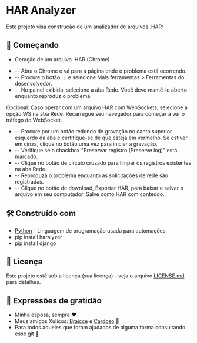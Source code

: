 # HAR Analyzer

Este projeto visa construção de um analizador de arquivos .HAR:

## 🚀 Começando

- Geração de um arquivo .HAR (Chrome)

* -- Abra o Chrome e vá para a página onde o problema está ocorrendo.
* -- Procure o botão ⋮ e selecione Mais ferramentas > Ferramentas do desenvolvedor.
* -- No painel exibido, selecione a aba Rede. Você deve mantê-lo aberto enquanto reproduz o problema.

Opcional: Caso operar com um arquivo HAR com WebSockets, selecione a opção WS na aba Rede. Recarregue seu navegador para começar a ver o tráfego do WebSocket.

* -- Procure por um botão redondo de gravação no canto superior esquerdo da aba e certifique-se de que esteja em vermelho. Se estiver em cinza, clique no botão uma vez para iniciar a gravação.
* -- Verifique se o chackbox "Preservar registro (Preserve log)" está marcado.
* -- Clique no botão de círculo cruzado para limpar os registros existentes na aba Rede.
* -- Reproduza o problema enquanto as solicitações de rede são registradas.
* -- Clique no botão de download, Exportar HAR, para baixar e salvar o arquivo em seu computador: Salve como HAR com conteúdo.

## 🛠️ Construído com

* [Python](https://www.python.org/) - Linguagem de programação usada para automações
* pip install haralyzer
* pip install django

## 📄 Licença

Este projeto está sob a licença (sua licença) - veja o arquivo [LICENSE.md](https://github.com/usuario/projeto/licenca) para detalhes.

## 🎁 Expressões de gratidão

* Minha esposa, sempre ❤️
* Meus amigos Xulicos: [Braicce](https://github.com/Braicce) e [Cardoso](https://github.com/gabrielcardoso13) 🍺
* Para todos aqueles que foram ajudados de alguma forma consultando esse git 🔩
